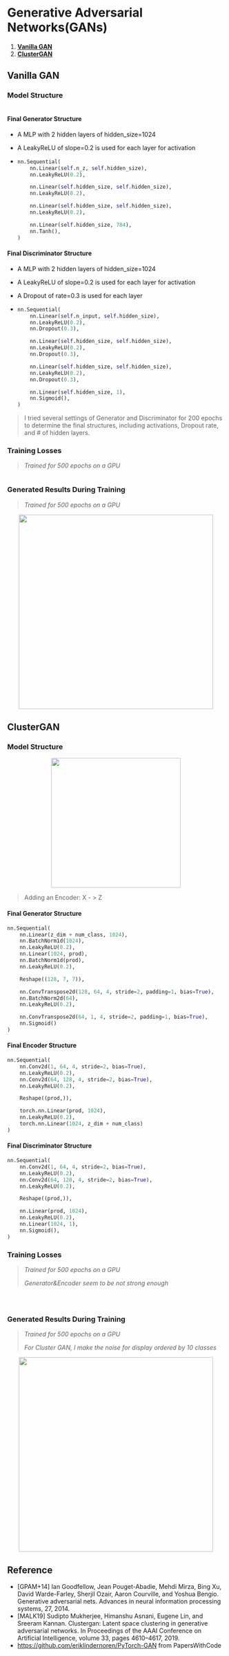 # Generative Adversarial Networks(GANs)
1. [**Vanilla GAN**](https://github.com/JasonFengGit/Generative-Adversarial-Networks#vanilla-gan)
2. [**ClusterGAN**](https://github.com/JasonFengGit/Generative-Adversarial-Networks#clustergan)

## Vanilla GAN

### Model Structure

<p align="center">
  <img src="https://raw.githubusercontent.com/JasonFengGit/Generative-Adversarial-Networks/3139e2dcd4cd21bbf7e768db0c311a111e3ebab7/imgs/vanilla_GAN.svg" alt/>
</p>

#### Final Generator Structure

- A MLP with 2 hidden layers of hidden_size=1024

- A LeakyReLU of slope=0.2 is used for each layer for activation

- ```python
  nn.Sequential(
      nn.Linear(self.n_z, self.hidden_size),
      nn.LeakyReLU(0.2),
  
      nn.Linear(self.hidden_size, self.hidden_size),
      nn.LeakyReLU(0.2),
  
      nn.Linear(self.hidden_size, self.hidden_size),
      nn.LeakyReLU(0.2),
  
      nn.Linear(self.hidden_size, 784),
      nn.Tanh(),
  )
  ```

#### Final Discriminator Structure

- A MLP with 2 hidden layers of hidden_size=1024

- A LeakyReLU of slope=0.2 is used for each layer for activation

- A Dropout of rate=0.3 is used for each layer

- ```python
  nn.Sequential(
      nn.Linear(self.n_input, self.hidden_size),
      nn.LeakyReLU(0.2),
      nn.Dropout(0.3),
  
      nn.Linear(self.hidden_size, self.hidden_size),
      nn.LeakyReLU(0.2),
      nn.Dropout(0.3),
  
      nn.Linear(self.hidden_size, self.hidden_size),
      nn.LeakyReLU(0.2),
      nn.Dropout(0.3),
  
      nn.Linear(self.hidden_size, 1),
      nn.Sigmoid(),
  )
  ```

> I tried several settings of Generator and Discriminator for 200 epochs to determine the final structures, including activations, Dropout rate, and # of hidden layers. 

### Training Losses

> *Trained for 500 epochs on a GPU*


<p align="center">
  <img src="https://github.com/JasonFengGit/Generative-Adversarial-Networks/blob/master/imgs/vanilla_gan_losses.png?raw=true" alt/>
</p>

### Generated Results During Training

> *Trained for 500 epochs on a GPU*

<p align="center">
  <img height="450px" src="https://github.com/JasonFengGit/Generative-Adversarial-Networks/blob/master/imgs/vanilla_gan_results.gif?raw=true" alt/>
</p>

## ClusterGAN

### Model Structure

<p align="center">
  <img height="300px" src="https://github.com/JasonFengGit/Generative-Adversarial-Networks/blob/master/imgs/cluster_gan.png?raw=true" alt/>
</p>

> Adding an Encoder: X - > Z

#### Final Generator Structure

```python
nn.Sequential(
    nn.Linear(z_dim + num_class, 1024),
    nn.BatchNorm1d(1024),
    nn.LeakyReLU(0.2),
    nn.Linear(1024, prod),
    nn.BatchNorm1d(prod),
    nn.LeakyReLU(0.2),

    Reshape((128, 7, 7)),

    nn.ConvTranspose2d(128, 64, 4, stride=2, padding=1, bias=True),
    nn.BatchNorm2d(64),
    nn.LeakyReLU(0.2),

    nn.ConvTranspose2d(64, 1, 4, stride=2, padding=1, bias=True),
    nn.Sigmoid()
)
```

#### Final Encoder Structure

```python
nn.Sequential(
    nn.Conv2d(1, 64, 4, stride=2, bias=True),
    nn.LeakyReLU(0.2),
    nn.Conv2d(64, 128, 4, stride=2, bias=True),
    nn.LeakyReLU(0.2),

    Reshape((prod,)),

    torch.nn.Linear(prod, 1024),
    nn.LeakyReLU(0.2),
    torch.nn.Linear(1024, z_dim + num_class)
)
```

#### Final Discriminator Structure

```python
nn.Sequential(
    nn.Conv2d(1, 64, 4, stride=2, bias=True),
    nn.LeakyReLU(0.2),
    nn.Conv2d(64, 128, 4, stride=2, bias=True),
    nn.LeakyReLU(0.2),

    Reshape((prod,)),

    nn.Linear(prod, 1024),
    nn.LeakyReLU(0.2),
    nn.Linear(1024, 1),
    nn.Sigmoid(),
)
```

### Training Losses

> *Trained for 500 epochs on a GPU*
>
> *Generator&Encoder seem to be not strong enough*

<p align="center">
  <img src="https://github.com/JasonFengGit/Generative-Adversarial-Networks/blob/master/imgs/cluster_gan_loss.png?raw=true" alt/>
</p>

<p align="center">
  <img src="https://github.com/JasonFengGit/Generative-Adversarial-Networks/blob/master/imgs/enc_mse_loss.png?raw=true" alt/>
</p>

<p align="center">
  <img src="https://github.com/JasonFengGit/Generative-Adversarial-Networks/blob/master/imgs/enc_cross_entropy_loss.png?raw=true" alt/>
</p>

### Generated Results During Training

> *Trained for 500 epochs on a GPU*
>
> *For Cluster GAN, I make the noise for display ordered by 10 classes*

<p align="center">
  <img height="450px" src="https://github.com/JasonFengGit/Generative-Adversarial-Networks/blob/master/imgs/cluster_gan_results.gif?raw=true" alt/>
</p>



## Reference
- [GPAM+14] Ian Goodfellow, Jean Pouget-Abadie, Mehdi Mirza, Bing Xu, David Warde-Farley, Sherjil
Ozair, Aaron Courville, and Yoshua Bengio. Generative adversarial nets. Advances in
neural information processing systems, 27, 2014.
- [MALK19] Sudipto Mukherjee, Himanshu Asnani, Eugene Lin, and Sreeram Kannan. Clustergan:
Latent space clustering in generative adversarial networks. In Proceedings of the AAAI
Conference on Artificial Intelligence, volume 33, pages 4610–4617, 2019.
- https://github.com/eriklindernoren/PyTorch-GAN from PapersWithCode

